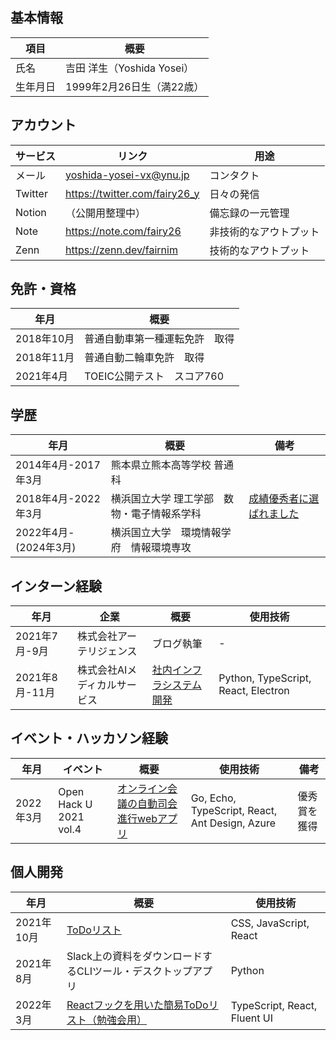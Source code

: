<!--
**fairy26/fairy26** is a ✨ _special_ ✨ repository because its `README.md` (this file) appears on your GitHub profile.

Here are some ideas to get you started:

- 🔭 I’m currently working on ...
- 🌱 I’m currently learning ...
- 👯 I’m looking to collaborate on ...
- 🤔 I’m looking for help with ...
- 💬 Ask me about ...
- 📫 How to reach me: ...
- 😄 Pronouns: ...
- ⚡ Fun fact: ...
-->
## 基本情報
| 項目 | 概要 |
| --- | --- |
| 氏名 | 吉田 洋生（Yoshida Yosei） |
| 生年月日 | 1999年2月26日生（満22歳） |

## アカウント

| サービス | リンク | 用途 |
| --- | --- | --- |
| メール | yoshida-yosei-vx@ynu.jp | コンタクト |
| Twitter | https://twitter.com/fairy26_y | 日々の発信 |
| Notion | （公開用整理中） | 備忘録の一元管理 |
| Note | https://note.com/fairy26 | 非技術的なアウトプット |
| Zenn | https://zenn.dev/fairnim | 技術的なアウトプット |

## 免許・資格

| 年月 | 概要 |
| --- | --- |
| 2018年10月 | 普通自動車第一種運転免許　取得 |
| 2018年11月 | 普通自動二輪車免許　取得 |
| 2021年4月 | TOEIC公開テスト　スコア760 |

## 学歴

| 年月 | 概要 | 備考 |
| --- | --- | --- |
| 2014年4月-2017年3月 | 熊本県立熊本高等学校 普通科 |  |
| 2018年4月-2022年3月 | 横浜国立大学 理工学部　数物・電子情報系学科 | [成績優秀者に選ばれました](https://note.com/fairy26/n/n9e144d08657d) |
| 2022年4月-(2024年3月) | 横浜国立大学　環境情報学府　情報環境専攻 |  |

## インターン経験

| 年月 | 企業 | 概要 | 使用技術 |
| --- | --- | --- | --- |
| 2021年7月-9月 | 株式会社アーテリジェンス | ブログ執筆 | - |
| 2021年8月-11月 | 株式会社AIメディカルサービス | [社内インフラシステム開発](https://github.com/fairy26/AIM_fairy-video-tools) | Python, TypeScript, React, Electron |

## イベント・ハッカソン経験

| 年月 | イベント | 概要 | 使用技術 | 備考 |
| --- | --- | --- | --- | --- |
| 2022年3月 | Open Hack U 2021 vol.4 | [オンライン会議の自動司会進行webアプリ](https://github.com/RochUP) | Go, Echo, TypeScript, React, Ant Design, Azure | 優秀賞を獲得 |

## 個人開発

| 年月 | 概要 | 使用技術 |
| --- | --- | --- |
| 2021年10月 |  [ToDoリスト](https://github.com/fairy26/Udemy_react-todo) | CSS, JavaScript, React |
| 2021年8月 | Slack上の資料をダウンロードするCLIツール・デスクトップアプリ | Python |
| 2022年3月 | [Reactフックを用いた簡易ToDoリスト（勉強会用）](https://github.com/fairy26/React-FluentUI-sample) | TypeScript, React, Fluent UI |

